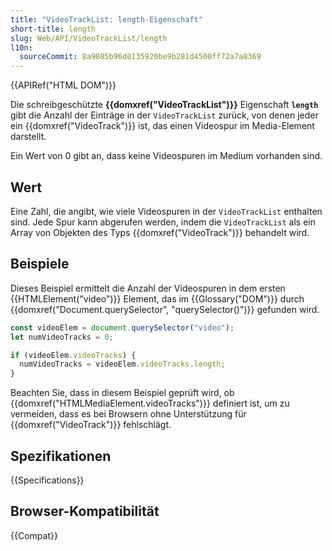 ```yaml
---
title: "VideoTrackList: length-Eigenschaft"
short-title: length
slug: Web/API/VideoTrackList/length
l10n:
  sourceCommit: 8a9085b96d0135920be9b281d4500ff72a7a8369
---
```


{{APIRef("HTML DOM")}}

Die schreibgeschützte **{{domxref("VideoTrackList")}}**
Eigenschaft **`length`** gibt die Anzahl der Einträge in der
`VideoTrackList` zurück, von denen jeder ein {{domxref("VideoTrack")}} ist, das
einen Videospur im Media-Element darstellt.

Ein Wert von 0 gibt an, dass keine
Videospuren im Medium vorhanden sind.

## Wert

Eine Zahl, die angibt, wie viele Videospuren in der
`VideoTrackList` enthalten sind. Jede Spur kann abgerufen werden, indem die
`VideoTrackList` als ein Array von Objekten des Typs {{domxref("VideoTrack")}} behandelt wird.

## Beispiele

Dieses Beispiel ermittelt die Anzahl der Videospuren in dem ersten {{HTMLElement("video")}}
Element, das im {{Glossary("DOM")}} durch {{domxref("Document.querySelector", "querySelector()")}} gefunden wird.

```js
const videoElem = document.querySelector("video");
let numVideoTracks = 0;

if (videoElem.videoTracks) {
  numVideoTracks = videoElem.videoTracks.length;
}
```

Beachten Sie, dass in diesem Beispiel geprüft wird, ob {{domxref("HTMLMediaElement.videoTracks")}}
definiert ist, um zu vermeiden, dass es bei Browsern ohne Unterstützung für {{domxref("VideoTrack")}}
fehlschlägt.

## Spezifikationen

{{Specifications}}

## Browser-Kompatibilität

{{Compat}}
